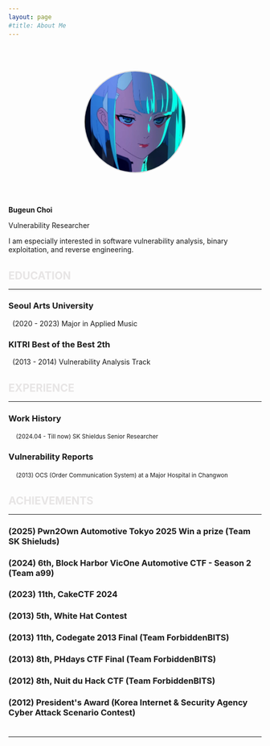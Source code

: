 ```yaml
---
layout: page
#title: About Me
---
```

<style>
  hr {
    margin-bottom: 0.5em !important;  /* hr 간격 없애기 */
    margin-top: 0.3em !important;
    padding: 0 !important;
  }
  </style>

<div style="display: flex; justify-content: center; align-items: center; flex-direction: column;">
  <img src="/assets/lucy.jpg" alt="About Photo" style="width: 200px; height: 200px; border-radius: 50%; object-fit: cover; border: 2px solid #ddd;margin-top: 50px;margin-bottom: 50px;">
</div>

<p class="message">
  <b>Bugeun Choi</b><br>
  
  Vulnerability Researcher
</p>

  I am especially interested in software vulnerability analysis, binary exploitation, and reverse engineering.
  <br>
  <br>

<b><span style = " color: rgba(207, 203, 203, 0.48);font-size: 1.5em;margin-right: 1em;"> EDUCATION </span></b>
<hr>

<h3>Seoul Arts University</h3>
&nbsp;&nbsp;(2020 - 2023) Major in Applied Music
<br>
<h3>KITRI Best of the Best 2th</h3>
&nbsp;&nbsp;(2013 - 2014) Vulnerability Analysis Track
<br>
<br>

<b><span style = " color: rgba(207, 203, 203, 0.48);font-size: 1.5em;margin-right: 1em;"> EXPERIENCE </span></b>
<hr>
<h3>Work History</h3>
&nbsp;&nbsp;&nbsp;<small> (2024.04 - Till now) SK Shieldus Senior Researcher </small>
<br>
<h3>Vulnerability Reports</h3>
&nbsp;&nbsp;&nbsp;<small> (2013) OCS (Order Communication System) at a Major Hospital in Changwon </small>
<br>
<br>


<b><span style = " color: rgba(207, 203, 203, 0.48);font-size: 1.5em;margin-right: 1em;"> ACHIEVEMENTS </span></b>
<hr>

<h3>(2025) Pwn2Own Automotive Tokyo 2025 Win a prize (Team SK Shieluds)</h3>
<h3>(2024) 6th, Block Harbor VicOne Automotive CTF - Season 2 (Team a99)
<h3>(2023) 11th, CakeCTF 2024</h3>
<h3>(2013) 5th, White Hat Contest</h3>
<h3>(2013) 11th, Codegate 2013 Final (Team ForbiddenBITS)</h3>
<h3>(2013) 8th, PHdays CTF Final (Team ForbiddenBITS)</h3>
<h3>(2012) 8th, Nuit du Hack CTF (Team ForbiddenBITS)</h3>
<h3>(2012) President's Award (Korea Internet & Security Agency Cyber Attack Scenario Contest)</h3>
<br>

<hr>
  <div style="text-align: center; margin-top: 20px;">
  <a href="https://x.com/bugeunchoi" target="_blank" style="margin: 0 10px; text-decoration: none; color: #1DA1F2;">
    <i class="fab fa-twitter" style="font-size: 24px;"></i>
  </a>
  <a href="https://github.com/Bugeun" target="_blank" style="margin: 0 10px; text-decoration: none; color: #000;">
    <i class="fab fa-github" style="font-size: 24px;"></i>
  </a>
  <a href="https://linkedin.com/in/yourusername" target="_blank" style="margin: 0 10px; text-decoration: none; color: #0077B5;">
    <i class="fab fa-linkedin" style="font-size: 24px;"></i>
  </a>
  <a href="mailto:choibugeun1007@gmail.com" style="margin: 0 10px; text-decoration: none; color: #D14836;">
    <i class="fas fa-envelope" style="font-size: 24px;"></i>
  </a>
    <a href="https://dreamhack.io/users/58029" style="margin: 0 10px; text-decoration: none; color:rgb(43, 29, 236);">
    <i class="fas fa-shield-alt" style="font-size: 24px;"></i>
  </a>
    <a href="https://www.instagram.com/bugeun__/" style="margin: 0 10px; text-decoration: none;">
    <i class="fa-solid fa-hashtag" style="font-size: 30px;"></i>
  </a>

</div>






